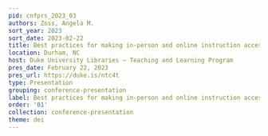 ```yaml
---
pid: cnfprs_2023_03
authors: Zoss, Angela M.
sort_year: 2023
sort_date: 2023-02-22
title: Best practices for making in-person and online instruction accessible
location: Durham, NC
host: Duke University Libraries – Teaching and Learning Program
pres_date: February 22, 2023
pres_url: https://duke.is/ntc4t
type: Presentation
grouping: conference-presentation
label: Best practices for making in-person and online instruction accessible
order: '01'
collection: conference-presentation
theme: dei
---
```

